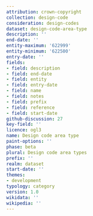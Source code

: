 ```yaml
---
attribution: crown-copyright
collection: design-code
consideration: design-codes
dataset: design-code-area-type
description: ''
end-date: ''
entity-maximum: '622999'
entity-minimum: '622500'
entry-date: ''
fields:
- field: description
- field: end-date
- field: entity
- field: entry-date
- field: name
- field: notes
- field: prefix
- field: reference
- field: start-date
github-discussion: 27
key-field: ''
licence: ogl3
name: Design code area type
paint-options: ''
phase: beta
plural: Design code area types
prefix: ''
realm: dataset
start-date: ''
themes:
- development
typology: category
version: 1.0
wikidata: ''
wikipedia: ''
---
```

